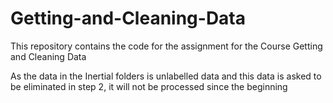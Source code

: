 # Getting-and-Cleaning-Data
This repository contains the code for the assignment for the Course Getting and Cleaning Data

As the data in the Inertial folders is unlabelled data and this data is asked to be eliminated in step 2, it will not be processed since the beginning
